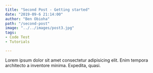 ```yaml
---
title: "Second Post - Getting started"
date: "2019-09-6 21:14:00"
author: "Ben Obioha"
path: "/second-post"
image: "../../images/post3.jpg"
tags:
- Code Test
- Tutorials

---
```




Lorem ipsum dolor sit amet consectetur adipisicing elit. Enim tempora architecto a inventore minima. Expedita, quasi.